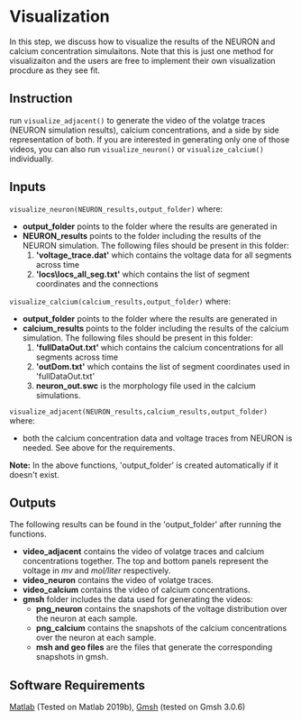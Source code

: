 # Visualization
In this step, we discuss how to visualize the results of the NEURON and calcium concentration simulaitons. Note that this is just one method for visualizaiton and the users are free to implement their own visualization procdure as they see fit.

## Instruction
run <code>visualize_adjacent()</code> to generate the video of the volatge traces (NEURON simulation results), calcium concentrations, and a side by side representation of both. If you are interested in generating only one of those videos, you can also run <code>visualize_neuron()</code> or <code>visualize_calcium()</code> individually.

## Inputs
<code>visualize_neuron(NEURON_results,output_folder)</code> where:
* **output_folder** points to the folder where the results are generated in
* **NEURON_results** points to the folder including the results of the NEURON simulation. The following files should be present in this folder:
    1. **'voltage_trace.dat'** which contains the voltage data for all segments across time
    2. **'locs\locs_all_seg.txt'** which contains the list of segment coordinates and the connections
    
<code>visualize_calcium(calcium_results,output_folder)</code> where:
* **output_folder** points to the folder where the results are generated in
* **calcium_results** points to the folder including the results of the calcium simulation. The following files should be present in this folder:
    1. **'fullDataOut.txt'** which contains the calcium concentrations for all segments across time
    2. **'outDom.txt'** which contains the list of segment coordinates used in 'fullDataOut.txt'
    3. **neuron_out.swc** is the morphology file used in the calcium simulations.
    
<code>visualize_adjacent(NEURON_results,calcium_results,output_folder)</code> where:
* both the calcium concentration data and voltage traces from NEURON is needed. See above for the requirements.

**Note:** In the above functions, 'output_folder' is created automatically if it doesn't exist.

## Outputs
The following results can be found in the 'output_folder' after running the functions.
* **video_adjacent** contains the video of volatge traces and calcium concentrations together. The top and bottom panels represent the voltage in *mv* and *mol/liter* respectively. 
* **video_neuron** contains the video of volatge traces.
* **video_calcium** contains the video of calcium concentrations.
* **gmsh** folder includes the data used for generating the videos:
    * **png_neuron** contains the snapshots of the voltage distribution over the neuron at each sample.
    * **png_calcium** contains the snapshots of the calcium concentrations over the neuron at each sample.
    * **msh and geo files** are the files that generate the corresponding snapshots in gmsh.

## Software Requirements
[Matlab](https://www.mathworks.com/) (Tested on Matlab 2019b), [Gmsh](https://gmsh.info/) (tested on Gmsh 3.0.6)
